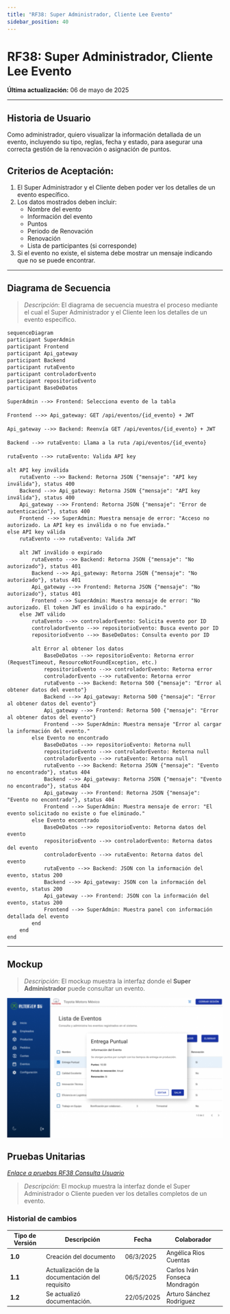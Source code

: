```yaml
---
title: "RF38: Super Administrador, Cliente Lee Evento"
sidebar_position: 40
---
```


# RF38: Super Administrador, Cliente Lee Evento

**Última actualización:** 06 de mayo de 2025

---

## Historia de Usuario

Como administrador, quiero visualizar la información detallada de un evento, incluyendo su tipo, reglas, fecha y estado, para asegurar una correcta gestión de la renovación o asignación de puntos.

## **Criterios de Aceptación:**

1. El Super Administrador y el Cliente deben poder ver los detalles de un evento específico.
2. Los datos mostrados deben incluir:
   - Nombre del evento
   - Información del evento
   - Puntos
   - Periodo de Renovación
   - Renovación
   - Lista de participantes (si corresponde)
3. Si el evento no existe, el sistema debe mostrar un mensaje indicando que no se puede encontrar.

---

## **Diagrama de Secuencia**

> _Descripción_: El diagrama de secuencia muestra el proceso mediante el cual el Super Administrador y el Cliente leen los detalles de un evento específico.

```mermaid
sequenceDiagram
participant SuperAdmin
participant Frontend
participant Api_gateway
participant Backend
participant rutaEvento
participant controladorEvento
participant repositorioEvento
participant BaseDeDatos

SuperAdmin -->> Frontend: Selecciona evento de la tabla

Frontend -->> Api_gateway: GET /api/eventos/{id_evento} + JWT

Api_gateway -->> Backend: Reenvía GET /api/eventos/{id_evento} + JWT

Backend -->> rutaEvento: Llama a la ruta /api/eventos/{id_evento}

rutaEvento -->> rutaEvento: Valida API key

alt API key inválida
    rutaEvento -->> Backend: Retorna JSON {"mensaje": "API key inválida"}, status 400
    Backend -->> Api_gateway: Retorna JSON {"mensaje": "API key inválida"}, status 400
    Api_gateway -->> Frontend: Retorna JSON {"mensaje": "Error de autenticación"}, status 400
    Frontend -->> SuperAdmin: Muestra mensaje de error: "Acceso no autorizado. La API key es inválida o no fue enviada."
else API key válida
    rutaEvento -->> rutaEvento: Valida JWT

    alt JWT inválido o expirado
        rutaEvento -->> Backend: Retorna JSON {"mensaje": "No autorizado"}, status 401
        Backend -->> Api_gateway: Retorna JSON {"mensaje": "No autorizado"}, status 401
        Api_gateway -->> Frontend: Retorna JSON {"mensaje": "No autorizado"}, status 401
        Frontend -->> SuperAdmin: Muestra mensaje de error: "No autorizado. El token JWT es inválido o ha expirado."
    else JWT válido
        rutaEvento -->> controladorEvento: Solicita evento por ID
        controladorEvento -->> repositorioEvento: Busca evento por ID
        repositorioEvento -->> BaseDeDatos: Consulta evento por ID

        alt Error al obtener los datos
            BaseDeDatos -->> repositorioEvento: Retorna error (RequestTimeout, ResourceNotFoundException, etc.)
            repositorioEvento -->> controladorEvento: Retorna error
            controladorEvento -->> rutaEvento: Retorna error
            rutaEvento -->> Backend: Retorna 500 {"mensaje": "Error al obtener datos del evento"}
            Backend -->> Api_gateway: Retorna 500 {"mensaje": "Error al obtener datos del evento"}
            Api_gateway -->> Frontend: Retorna 500 {"mensaje": "Error al obtener datos del evento"}
            Frontend -->> SuperAdmin: Muestra mensaje "Error al cargar la información del evento."
        else Evento no encontrado
            BaseDeDatos -->> repositorioEvento: Retorna null
            repositorioEvento -->> controladorEvento: Retorna null
            controladorEvento -->> rutaEvento: Retorna null
            rutaEvento -->> Backend: Retorna JSON {"mensaje": "Evento no encontrado"}, status 404
            Backend -->> Api_gateway: Retorna JSON {"mensaje": "Evento no encontrado"}, status 404
            Api_gateway -->> Frontend: Retorna JSON {"mensaje": "Evento no encontrado"}, status 404
            Frontend -->> SuperAdmin: Muestra mensaje de error: "El evento solicitado no existe o fue eliminado."
        else Evento encontrado
            BaseDeDatos -->> repositorioEvento: Retorna datos del evento
            repositorioEvento -->> controladorEvento: Retorna datos del evento
            controladorEvento -->> rutaEvento: Retorna datos del evento
            rutaEvento -->> Backend: JSON con la información del evento, status 200
            Backend -->> Api_gateway: JSON con la información del evento, status 200
            Api_gateway -->> Frontend: JSON con la información del evento, status 200
            Frontend -->> SuperAdmin: Muestra panel con información detallada del evento
        end
    end
end
```

---

## **Mockup**

> _Descripción_: El mockup muestra la interfaz donde el **Super Administrador** puede consultar un evento.

![Interfaz para consultar un evento](imagenes/RF38ConsultaEvento.png)

## **Pruebas Unitarias**

_<u>[Enlace a pruebas RF38 Consulta Usuario](https://docs.google.com/spreadsheets/d/1NLGwGrGA5PVOEzLaqxa8Ts1D_Ng3QzzqNKWJYUzxD-M/edit?gid=1081692928#gid=1081692928)</u>_

> _Descripción_: El mockup muestra la interfaz donde el Super Administrador o Cliente pueden ver los detalles completos de un evento.

### Historial de cambios

| **Tipo de Versión** | **Descripción**                                 | **Fecha** | **Colaborador**               |
| ------------------- | ----------------------------------------------- | --------- | ----------------------------- |
| **1.0**             | Creación del documento                          | 06/3/2025 | Angélica Rios Cuentas         |
| **1.1**             | Actualización de la documentación del requisito | 06/5/2025 | Carlos Iván Fonseca Mondragón |
| **1.2**             | Se actualizó documentación. | 22/05/2025 | Arturo Sánchez Rodríguez |
